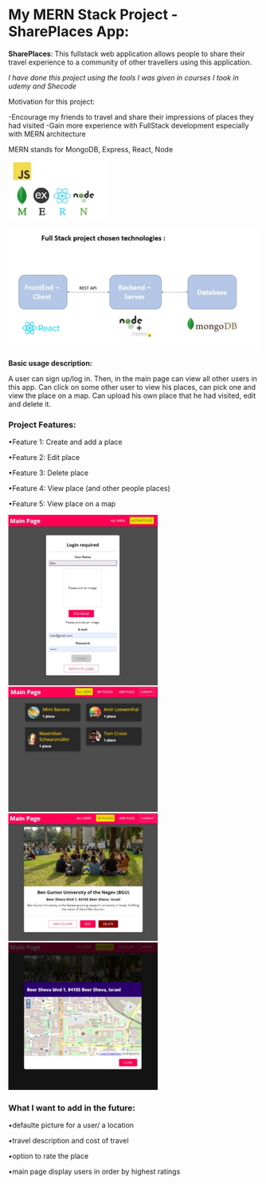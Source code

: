 # My MERN Stack Project - SharePlaces App:

**SharePlaces**: This fullstack web application allows people to share their travel experience to a community of other travellers using this application.

_I have done this project using the tools I was given in courses I took in udemy and Shecode_

Motivation for this project:

-Encourage my friends to travel and share their impressions of places they had visited
-Gain more experience with FullStack development especially with MERN architecture

MERN stands for MongoDB, Express, React, Node

<img src="screen-shots/mern.jpg" width="200">

![ScreenShot](screen-shots/technologies.jpg)

**Basic usage description:**

A user can sign up/log in.
Then, in the main page can view all other users in this app.
Can click on some other user to view his places, can pick one and view the place on a map.
Can upload his own place that he had visited, edit and delete it.

### Project Features:

•Feature 1: Create and add a place

•Feature 2: Edit place

•Feature 3: Delete place

•Feature 4: View place (and other people places)

•Feature 5: View place on a map

<img src="screen-shots/signup.jpg" width="300"><img src="screen-shots/first%20page.jpg" width="300"><img src="screen-shots/myplaces.jpg" width="300"><img src="screen-shots/view%20on%20map.jpg" width="300">

### What I want to add in the future:

•defaulte picture for a user/ a location

•travel description and cost of travel

•option to rate the place

•main page display users in order by highest ratings
